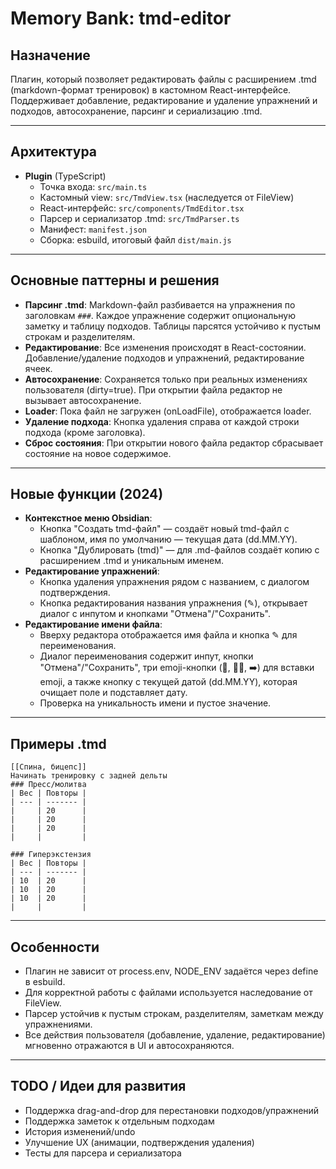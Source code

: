 # Memory Bank: tmd-editor

## Назначение
Плагин, который позволяет редактировать файлы с расширением .tmd (markdown-формат тренировок) в кастомном React-интерфейсе. Поддерживает добавление, редактирование и удаление упражнений и подходов, автосохранение, парсинг и сериализацию .tmd.

---

## Архитектура

- **Plugin** (TypeScript)
  - Точка входа: `src/main.ts`
  - Кастомный view: `src/TmdView.tsx` (наследуется от FileView)
  - React-интерфейс: `src/components/TmdEditor.tsx`
  - Парсер и сериализатор .tmd: `src/TmdParser.ts`
  - Манифест: `manifest.json`
  - Сборка: esbuild, итоговый файл `dist/main.js`

---

## Основные паттерны и решения

- **Парсинг .tmd**: Markdown-файл разбивается на упражнения по заголовкам `###`. Каждое упражнение содержит опциональную заметку и таблицу подходов. Таблицы парсятся устойчиво к пустым строкам и разделителям.
- **Редактирование**: Все изменения происходят в React-состоянии. Добавление/удаление подходов и упражнений, редактирование ячеек.
- **Автосохранение**: Сохраняется только при реальных изменениях пользователя (dirty=true). При открытии файла редактор не вызывает автосохранение.
- **Loader**: Пока файл не загружен (onLoadFile), отображается loader.
- **Удаление подхода**: Кнопка удаления справа от каждой строки подхода (кроме заголовка).
- **Сброс состояния**: При открытии нового файла редактор сбрасывает состояние на новое содержимое.

---

## Новые функции (2024)

- **Контекстное меню Obsidian**:
  - Кнопка "Создать tmd-файл" — создаёт новый tmd-файл с шаблоном, имя по умолчанию — текущая дата (dd.MM.YY).
  - Кнопка "Дублировать (tmd)" — для .md-файлов создаёт копию с расширением .tmd и уникальным именем.
- **Редактирование упражнений**:
  - Кнопка удаления упражнения рядом с названием, с диалогом подтверждения.
  - Кнопка редактирования названия упражнения (✎), открывает диалог с инпутом и кнопками "Отмена"/"Сохранить".
- **Редактирование имени файла**:
  - Вверху редактора отображается имя файла и кнопка ✎ для переименования.
  - Диалог переименования содержит инпут, кнопки "Отмена"/"Сохранить", три emoji-кнопки (🎒, 🦵🏼, ➡️) для вставки emoji, а также кнопку с текущей датой (dd.MM.YY), которая очищает поле и подставляет дату.
  - Проверка на уникальность имени и пустое значение.

---

## Примеры .tmd

```
[[Спина, бицепс]]
Начинать тренировку с задней дельты
### Пресс/молитва
| Вес | Повторы |
| --- | ------- |
|     | 20      |
|     | 20      |
|     | 20      |
|     |         |

### Гиперэкстензия
| Вес | Повторы |
| --- | ------- |
| 10  | 20      |
| 10  | 20      |
| 10  | 20      |
|     |         |
```

---

## Особенности
- Плагин не зависит от process.env, NODE_ENV задаётся через define в esbuild.
- Для корректной работы с файлами используется наследование от FileView.
- Парсер устойчив к пустым строкам, разделителям, заметкам между упражнениями.
- Все действия пользователя (добавление, удаление, редактирование) мгновенно отражаются в UI и автосохраняются.

---

## TODO / Идеи для развития
- Поддержка drag-and-drop для перестановки подходов/упражнений
- Поддержка заметок к отдельным подходам
- История изменений/undo
- Улучшение UX (анимации, подтверждения удаления)
- Тесты для парсера и сериализатора 
